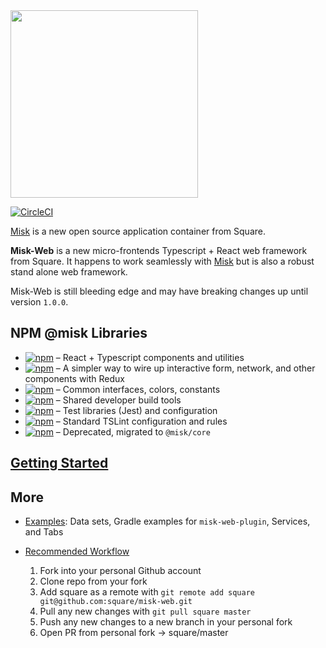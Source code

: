 <img src="https://raw.githubusercontent.com/square/misk/master/misk.png" width="300">

[![CircleCI](https://circleci.com/gh/square/misk-web.svg?style=svg)](https://circleci.com/gh/square/misk-web)

[Misk](https://github.com/square/misk) is a new open source application container from Square.

**Misk-Web** is a new micro-frontends Typescript + React web framework from Square. It happens to work seamlessly with [Misk](https://github.com/square/misk) but is also a robust stand alone web framework.

Misk-Web is still bleeding edge and may have breaking changes up until version `1.0.0`.

## NPM @misk Libraries

- [![npm](https://img.shields.io/npm/v/@misk/core.svg?label=@misk/core)](https://www.npmjs.com/package/@misk/core) &ndash; React + Typescript components and utilities
- [![npm](https://img.shields.io/npm/v/@misk/simpleredux.svg?label=@misk/simpleredux)](https://www.npmjs.com/package/@misk/simpleredux) &ndash; A simpler way to wire up interactive form, network, and other components with Redux
- [![npm](https://img.shields.io/npm/v/@misk/common.svg?label=@misk/common)](https://www.npmjs.com/package/@misk/common) &ndash; Common interfaces, colors, constants
- [![npm](https://img.shields.io/npm/v/@misk/dev.svg?label=@misk/dev)](https://www.npmjs.com/package/@misk/dev) &ndash; Shared developer build tools
- [![npm](https://img.shields.io/npm/v/@misk/test.svg?label=@misk/test)](https://www.npmjs.com/package/@misk/test) &ndash; Test libraries (Jest) and configuration
- [![npm](https://img.shields.io/npm/v/@misk/tslint.svg?label=@misk/tslint)](https://www.npmjs.com/package/@misk/tslint) &ndash; Standard TSLint configuration and rules
- [![npm](https://img.shields.io/npm/v/@misk/components.svg?label=@misk/components)](https://www.npmjs.com/package/@misk/components) &ndash; Deprecated, migrated to `@misk/core`

## [Getting Started](HOWTO.md)

## More

- [Examples](examples/): Data sets, Gradle examples for `misk-web-plugin`, Services, and Tabs

- [Recommended Workflow](https://blog.scottlowe.org/2015/01/27/using-fork-branch-git-workflow/)

  1. Fork into your personal Github account
  1. Clone repo from your fork
  1. Add square as a remote with `git remote add square git@github.com:square/misk-web.git`
  1. Pull any new changes with `git pull square master`
  1. Push any new changes to a new branch in your personal fork
  1. Open PR from personal fork -> square/master
